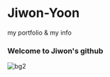 # Jiwon-Yoon
my portfolio &amp; my info

### Welcome to Jiwon's github

![bg2](https://user-images.githubusercontent.com/93513918/147626807-70d5a3f2-9135-47fe-b1eb-be3095b01a28.jpg)
